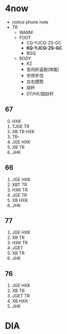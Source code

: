 <!--
 * @Author: lt 1035768203@qq.com
 * @Date: 2023-09-27 10:35:35
 * @LastEditors: lt 1035768203@qq.com
 * @LastEditTime: 2023-10-19 20:10:05
 * @FilePath: \undefinedc:\Users\86177\Desktop\Use\f.md
 * @Description: 这是默认设置,请设置`customMade`, 打开koroFileHeader查看配置 进行设置: https://github.com/OBKoro1/koro1FileHeader/wiki/%E9%85%8D%E7%BD%AE
-->

# 4now

- notice phone note
- TR
  - WARM
  - FOOT
    - CQ-YJCQ-ZS-GC
    - **KQ-YJCQ-ZS-GC**
    - BGQ
  - BODY
    - KZ
    - 变向折返跑(体能)
    - 步频步伐
    - 左右摸筒
    - 绕杆
    - DT/HX/跳跃杆

## 67

0. HXK
1. TJGE TR
2. XB   TR HXK
3. TR-
4. JGE  HXK
5. XB   TR
6. JHK

## 66

1. JGE HXK
2. XBT  TR
3. HXK  TR
4. JGE  TR
5. XB   HXK
6. JHK

## 77

1. JGE HXK
2. XB   TR
3. HXK  TR
4. JGET
5. XB   TR
6. JHK

## 76

1. JGE HXK
2. XB   TR
3. JGET TR
4. XB   HXK
5. JHK

# DIA
